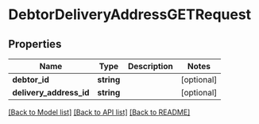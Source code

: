 # DebtorDeliveryAddressGETRequest

## Properties
Name | Type | Description | Notes
------------ | ------------- | ------------- | -------------
**debtor_id** | **string** |  | [optional] 
**delivery_address_id** | **string** |  | [optional] 

[[Back to Model list]](../README.md#documentation-for-models) [[Back to API list]](../README.md#documentation-for-api-endpoints) [[Back to README]](../README.md)



